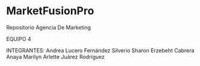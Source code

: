# MarketFusionPro
Repositorio Agencia De Marketing

EQUIPO 4

INTEGRANTES:
Andrea Lucero Fernández Silverio 
Sharon Erzebeht Cabrera Anaya
Marilyn Arlette Juárez Rodríguez 
